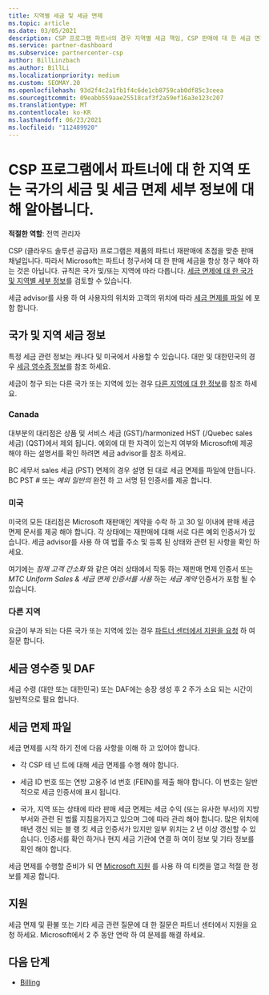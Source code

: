 ```yaml
---
title: 지역별 세금 및 세금 면제
ms.topic: article
ms.date: 03/05/2021
description: CSP 프로그램 파트너의 경우 지역별 세금 책임, CSP 판매에 대 한 세금 면제를 제출 하는 방법 및 세금 질문에 대 한 지원을 받는 방법에 대해 알아보세요.
ms.service: partner-dashboard
ms.subservice: partnercenter-csp
author: BillLinzbach
ms.author: BillLi
ms.localizationpriority: medium
ms.custom: SEOMAY.20
ms.openlocfilehash: 93d2f4c2a1fb1f4c6de1cb8759cab0df85c3ceea
ms.sourcegitcommit: 09eabb559aae25518caf3f2a59ef16a3e123c207
ms.translationtype: MT
ms.contentlocale: ko-KR
ms.lasthandoff: 06/23/2021
ms.locfileid: "112489920"
---
```

# <a name="read-about-taxes-and-tax-exemption-details-by-region-or-country-for-partners-in-the-csp-program"></a>CSP 프로그램에서 파트너에 대 한 지역 또는 국가의 세금 및 세금 면제 세부 정보에 대해 알아봅니다.

**적절한 역할**: 전역 관리자

CSP (클라우드 솔루션 공급자) 프로그램은 제품의 파트너 재판매에 초점을 맞춘 판매 채널입니다. 따라서 Microsoft는 파트너 청구서에 대 한 판매 세금을 항상 청구 해야 하는 것은 아닙니다. 규칙은 국가 및/또는 지역에 따라 다릅니다. [세금 면제에 대 한 국가 및 지역별 세부 정보](#country-and-region-tax-details)를 검토할 수 있습니다.

세금 advisor를 사용 하 여 사용자의 위치와 고객의 위치에 따라 [세금 면제를 파일](#file-a-tax-exemption) 에 포함 합니다.

## <a name="country-and-region-tax-details"></a>국가 및 지역 세금 정보

특정 세금 관련 정보는 캐나다 및 미국에서 사용할 수 있습니다. 대만 및 대한민국의 경우 [세금 영수증 정보](#tax-receipts-and-daf)를 참조 하세요.

세금이 청구 되는 다른 국가 또는 지역에 있는 경우 [다른 지역에 대 한 정보](#other-regions)를 참조 하세요.


### <a name="canada"></a>Canada

대부분의 대리점은 상품 및 서비스 세금 (GST)/harmonized HST (/Quebec sales 세금) (QST)에서 제외 됩니다. 예외에 대 한 자격이 있는지 여부와 Microsoft에 제공 해야 하는 설명서를 확인 하려면 세금 advisor를 참조 하세요.

BC 세무서 sales 세금 (PST) 면제의 경우 설명 된 대로 세금 면제를 파일에 만듭니다. BC PST # 또는 *예외 일반의* 완전 하 고 서명 된 인증서를 제공 합니다.

### <a name="united-states"></a>미국

미국의 모든 대리점은 Microsoft 재판매인 계약을 수락 하 고 30 일 이내에 판매 세금 면제 문서를 제공 해야 합니다. 각 상태에는 재판매에 대해 서로 다른 예외 인증서가 있습니다. 세금 advisor를 사용 하 여 법률 주소 및 등록 된 상태와 관련 된 사항을 확인 하세요.

여기에는 *잠재 고객 간소화* 와 같은 여러 상태에서 작동 하는 재판매 면제 인증서 또는 *MTC Uniform Sales & 세금 면제 인증서를 사용* 하는 *세금 계약* 인증서가 포함 될 수 있습니다.

### <a name="other-regions"></a>다른 지역

요금이 부과 되는 다른 국가 또는 지역에 있는 경우 [파트너 센터에서 지원을 요청](#support) 하 여 질문 합니다.

## <a name="tax-receipts-and-daf"></a>세금 영수증 및 DAF

세금 수령 (대만 또는 대한민국) 또는 DAF에는 송장 생성 후 2 주가 소요 되는 시간이 일반적으로 필요 합니다.

## <a name="file-a-tax-exemption"></a>세금 면제 파일

세금 면제를 시작 하기 전에 다음 사항을 이해 하 고 있어야 합니다.

- 각 CSP 테 넌 트에 대해 세금 면제를 수행 해야 합니다.

- 세금 ID 번호 또는 연방 고용주 Id 번호 (FEIN)를 제출 해야 합니다. 이 번호는 일반적으로 세금 인증서에 표시 됩니다.

- 국가, 지역 또는 상태에 따라 판매 세금 면제는 세금 수익 (또는 유사한 부서)의 지방 부서와 관련 된 법률 지침을가지고 있으며 그에 따라 관리 해야 합니다. 많은 위치에 매년 갱신 되는 블 랭 킷 세금 인증서가 있지만 일부 위치는 2 년 이상 갱신할 수 있습니다. 인증서를 확인 하거나 현지 세금 기관에 연결 하 여이 정보 및 기타 정보를 확인 해야 합니다.

세금 면제를 수행할 준비가 되 면 [Microsoft 지원](https://partner.microsoft.com/dashboard/support/csp/servicerequests/create?stage=2&topicid=92930319-ced6-c18b-d7a6-d62b22d60aa5) 를 사용 하 여 티켓을 열고 적절 한 정보를 제공 합니다.

## <a name="support"></a>지원

세금 면제 및 환불 또는 기타 세금 관련 질문에 대 한 질문은 파트너 센터에서 지원을 요청 하세요. Microsoft에서 2 주 동안 연락 하 여 문제를 해결 하세요.

## <a name="next-steps"></a>다음 단계

- [Billing](billing.md)
